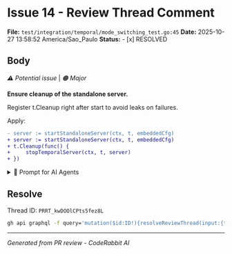 # Issue 14 - Review Thread Comment

**File:** `test/integration/temporal/mode_switching_test.go:45`
**Date:** 2025-10-27 13:58:52 America/Sao_Paulo
**Status:** - [x] RESOLVED

## Body

_⚠️ Potential issue_ | _🟠 Major_

**Ensure cleanup of the standalone server.**

Register t.Cleanup right after start to avoid leaks on failures.

Apply:

```diff
- server := startStandaloneServer(ctx, t, embeddedCfg)
+ server := startStandaloneServer(ctx, t, embeddedCfg)
+ t.Cleanup(func() {
+     stopTemporalServer(ctx, t, server)
+ })
```

<details>
<summary>🤖 Prompt for AI Agents</summary>

```
In test/integration/temporal/mode_switching_test.go around lines 39 to 45, you
start a standalone server but don’t register cleanup immediately; add t.Cleanup
right after server := startStandaloneServer(...) to ensure the server is stopped
on test exit (e.g. t.Cleanup(func() { server.Stop() }) or server.Close()
depending on the server API), so the server is always torn down even if the test
fails before later cleanup.
```

</details>

<!-- fingerprinting:phantom:medusa:chinchilla -->

<!-- This is an auto-generated comment by CodeRabbit -->

## Resolve

Thread ID: `PRRT_kwDOOlCPts5fez8L`

```bash
gh api graphql -f query='mutation($id:ID!){resolveReviewThread(input:{threadId:$id}){thread{isResolved}}}' -F id=PRRT_kwDOOlCPts5fez8L
```

---
*Generated from PR review - CodeRabbit AI*
